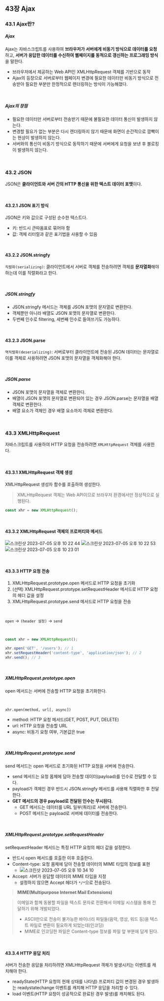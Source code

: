 ## 43장 Ajax

### 43.1 Ajax란?

##### Ajax

Ajax는 자바스크립트를 사용하여 **브라우저가 서버에게 비동기 방식으로 데이터를 요청**하고, **서버가 응답한 데이터를 수신하여 웹페이지를 동적으로 갱신하는 프로그래밍 방식**을 말한다.

- 브라우저에서 제공하는 Web API인 XMLHttpRequest 객체를 기반으로 동작
- Ajax의 등장으로 서버로부터 웹페이지 변경에 필요한 데이터만 비동기 방식으로 전송받아 필요한 부분만 한정적으로 렌더링하는 방식이 가능해졌다.

<br>

##### Ajax의 장점

- 필요한 데이터만 서버로부터 전송받기 때문에 불필요한 데이터 통신이 발생하지 않는다.
- 변경할 필요가 없는 부분은 다시 렌더링하지 않기 때문에 화면이 순간적으로 깜빡이는 현상이 발생하지 않는다.
- 서버와의 통신이 비동기 방식으로 동작하기 때문에 서버에게 요청을 보낸 후 블로킹이 발생하지 않는다.

<br>

### 43.2 JSON

JSON은 **클라이언트와 서버 간의 HTTP 통신을 위한 텍스트 데이터 포맷**이다.

<br>

#### 43.2.1 JSON 표기 방식

JSON은 키와 값으로 구성된 순수한 텍스트다.

- 키: 반드시 큰따옴표로 묶어야 함
- 값: 객체 리터럴과 같은 표기법을 사용할 수 있음

<br>

#### 43.2.2 JSON.stringfy


`직렬화(serializing)`: 클라이언트에서 서버로 객체를 전송하려면 객체를 **문자열화**해야 하는데 이를 직렬화라고 한다. 

<br>

##### JSON.stringfy
- JSON.stringfy 메서드는 객체를 JSON 포맷의 문자열로 변환한다. 
- 객체뿐만 아니라 배열도 JSON 포맷의 문자열로 변환한다.
- 두번째 인수로 filtering, 세번째 인수로 들여쓰기도 가능하다.

<br>

#### 43.2.3 JSON.parse

`역직렬화(deserializing)`: 서버로부터 클라이언트에 전송된 JSON 데이터는 문자열로 이를 객체로 사용하려면 JSON 포맷의 문자열을 객체화해야 한다.

<br>

##### JSON.parse

- JSON 포맷의 문자열을 객체로 변환한다.
- 배열이 JSON 포맷의 문자열로 변환되어 있는 경우 JSON.parse는 문자열을 배열 객체로 변환한다.
- 배열 요소가 객체인 경우 배열 요소까지 객체로 변환한다.

<br>

### 43.3 XMLHttpRequest

자바스크립트를 사용하여 HTTP 요청을 전송하려면 `XMLHttpRequest` 객체를 사용한다. 

<br>

#### 43.3.1 XMLHttpRequest 객체 생성

XMLHttpRequest 생성자 함수를 호출하여 생성한다. 

> XMLHttpRequest 객체는 Web API이므로 브라우저 환경에서만 정상적으로 실행된다.

```javascript
const xhr = new XMLHttpRequest();
```

<br>

#### 43.3.2 XMLHttpRequest 객체의 프로퍼티와 메서드

![스크린샷 2023-07-05 오후 10 22 44](https://github.com/na0i/FE-knowledge/assets/77482972/236577bc-79e7-4781-aebb-cea729c17cdd)
![스크린샷 2023-07-05 오후 10 22 53](https://github.com/na0i/FE-knowledge/assets/77482972/c44724a6-d558-43c8-a0db-33bc98991d25)
![스크린샷 2023-07-05 오후 10 23 01](https://github.com/na0i/FE-knowledge/assets/77482972/496fccbe-f0a4-41d2-8cda-63e1cc0fd91d)

<br>

#### 43.3.3 HTTP 요청 전송

1. XMLHttpRequest.prototype.open 메서드로 HTTP 요청을 초기화
2. (선택) XMLHttpRequest.prototype.setRequestHeader 메서드로 HTTP 요청의 헤더 값을 설정
3. XMLHttpRequest.prototype.send 메서드로 HTTP 요청을 전송

<br>

`open` → `(header 설정)` → `send`

<br>

```javascript
const xhr = new XMLHttpRequest();

xhr.open('GET', '/users'); // 1
xhr.setRequestHeader('content-type', 'application/json'); // 2
xhr.send(); // 3
```

<br>

##### XMLHttpRequest.prototype.open

open 메서드는 서버에 전송할 HTTP 요청을 초기화한다.

<br>

`xhr.open(method, url[, async])`

- method: HTTP 요청 메서드(GET, POST, PUT, DELETE)
- url: HTTP 요청을 전송할 URL
- async: 비동기 요청 여부, 기본값은 true

<br>

##### XMLHttpRequest.prototype.send

send 메서드는 open 메서드로 초기화된 HTTP 요청을 서버에 전송한다. 

- send 메서드는 요청 몸체에 담아 전송할 데이터(payload)를 인수로 전달할 수 있다.
- payload가 객체인 경우 반드시 JSON.stringfy 메서드를 사용해 직렬화한 후 전달한다.
- **GET 메서드의 경우 payload로 전달된 인수는 무시된다.**
	- GET 메서드는 데이터를 URL 일부(쿼리)로 서버에 전송한다.
	- POST 메서드는 payload로 서버에 데이터를 전송한다.

<br>

##### XMLHttpRequest.prototype.setRequestHeader

setRequestHeader 메서드는 특정 HTTP 요청의 헤더 값을 설정한다.

- 반드시 open 메서드를 호출한 이후 호출한다.
- Content-type: 요청 몸체에 담아 전송할 데이터의 MIME 타입의 정보를 표현
	- ![스크린샷 2023-07-05 오후 10 34 10](https://github.com/na0i/FE-knowledge/assets/77482972/49a925eb-4d57-4bf9-96f5-286df16dfb57)
- Accept: 서버가 응답할 데이터의 MIME 타입을 지정
	- 설정하지 않으면 Accept 헤더가 `*/*`으로 전송된다.


> **MIME(Multipurpose Internet Mail Extensions)**

> 이메일과 함께 동봉할 파일을 텍스트 문자로 전환해서 이메일 시스템을 통해 전달하기 위해 개발되었다.
> - ASCII만으로 전송이 불가능한 바이너리 파일들(음악, 영상, 워드 등)을 텍스트 파일로 변환이 필요하게 되었는데(인코딩)
> - MIME로 인코딩한 파일은 Content-type 정보를 파일 앞 부분에 담게 된다.

<br>

#### 43.3.4 HTTP 응답 처리

서버가 전송한 응답을 처리하려면 XMLHttpRequest 객체가 발생시키는 이벤트를 캐치해야 한다. 

- readyState(HTTP 요청의 현재 상태를 나타냄) 프로퍼티 값이 변경된 경우 발생하는 readystatechange 이벤트를 캐치해 HTTP 응답을 처리할 수 있다.
- load 이벤트(HTTP 요청이 성공적으로 완료된 경우 발생)를 캐치해도 된다. 